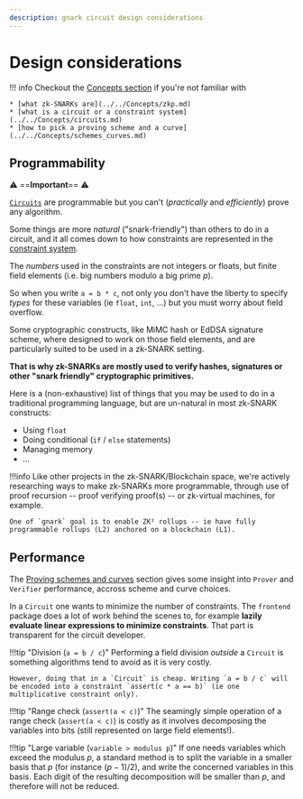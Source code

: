 ```yaml
---
description: gnark circuit design considerations
---
```


# Design considerations

!!! info
    Checkout the [Concepts section](../../Concepts/zkp.md) if you're not familiar with

    * [what zk-SNARKs are](../../Concepts/zkp.md)
    * [what is a circuit or a constraint system](../../Concepts/circuits.md)
    * [how to pick a proving scheme and a curve](../../Concepts/schemes_curves.md)

## Programmability

:warning: ==**Important**== :warning:

[`Circuits`](../../Concepts/circuits.md) are programmable but you can't (*practically* and *efficiently*) prove any algorithm.

Some things are more *natural* ("snark-friendly") than others to do in a circuit, and it all comes down to how constraints are represented in the [constraint system](../../Concepts/circuits.md).

The *numbers* used in the constraints are not integers or floats, but finite field elements (i.e. big numbers modulo a big prime $p$).

So when you write `a = b * c`, not only you don't have the liberty to specify *types* for these variables (ie `float`, `int`, ...) but you must worry about field overflow.

Some cryptographic constructs, like MiMC hash or EdDSA signature scheme, where designed to work on those field elements, and are particularly suited to be used in a zk-SNARK setting.

**That is why zk-SNARKs are mostly used to verify hashes, signatures or other "snark friendly" cryptographic primitives.**

Here is a (non-exhaustive) list of things that you may be used to do in a traditional programming language, but are un-natural in most zk-SNARK constructs:

* Using `float`
* Doing conditional (`if` / `else` statements)
* Managing memory
* ...


!!!info
    Like other projects in the zk-SNARK/Blockchain space, we're actively researching ways to make zk-SNARKs more programmable, through use of proof recursion -- proof verifying proof(s) --  or zk-virtual machines, for example.

    One of `gnark` goal is to enable ZK² rollups -- ie have fully programmable rollups (L2) anchored on a blockchain (L1).

## Performance

The [Proving schemes and curves](../../Concepts/schemes_curves.md) section gives some insight into `Prover` and `Verifier` performance, accross scheme and curve choices.

In a `Circuit` one wants to minimize the number of constraints. The `frontend` package does a lot of work behind the scenes to, for example **lazily evaluate linear expressions to minimize constraints**. That part is transparent for the circuit developer.


!!!tip "Division (`a = b / c`)"
    Performing a field division *outside* a `Circuit` is something algorithms tend to avoid as it is very costly.

    However, doing that in a `Circuit` is cheap. Writing `a = b / c` will be encoded into a constraint `assert(c * a == b)` (ie one multiplicative constraint only).

!!!tip "Range check (`assert(a < c)`)"
    The seamingly simple operation of a range check (`assert(a < c)`) is costly as it involves decomposing the variables into bits (still represented on large field elements!).

!!!tip "Large variable (`variable > modulus p`)"
    If one needs variables which exceed the modulus $p$, a standard method is to split the variable in a smaller basis that $p$ (for instance $(p-1)/2$), and write the concerned variables in this basis. Each digit of the resulting decomposition will be smaller than $p$, and therefore will not be reduced.
